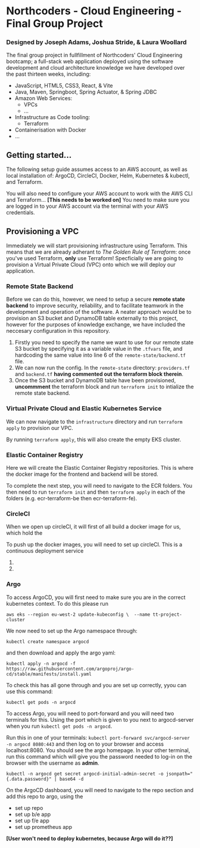 # Northcoders - Cloud Engineering - Final Group Project

### Designed by Joseph Adams, Joshua Stride, & Laura Woollard

The final group project in fullfillment of Northcoders' Cloud Engineering bootcamp; a full-stack web application deployed using the software development and cloud architecture knowledge we have developed over the past thirteen weeks, including:
- JavaScript, HTML5, CSS3, React, & Vite
- Java, Maven, Springboot, Spring Actuator, & Spring JDBC
- Amazon Web Services:
  - VPCs
  - ...
- Infrastructure as Code tooling:
  - Terraform
- Containerisation with Docker
- ...

## Getting started...

The following setup guide assumes access to an AWS account, as well as local installation  of: ArgoCD, CircleCI, Docker, Helm, Kubernetes & kubectl, and Terraform.

You will also need to configure your AWS account to work with the AWS CLI and Terraform... **[This needs to be worked on]** 
You need to make sure you are logged in to your AWS account via the terminal with your AWS credentials.

## Provisioning a VPC

Immediately we will start provisioning infrastructure using Terraform. This means that we are already adherant to _The Golden Rule of Terraform_: once you've used Terraform, **only** use Terraform! Specficially we are going to provision a Virtual Private Cloud (VPC) onto which we will deploy our application.

### Remote State Backend

Before we can do this, however, we need to setup a secure **remote state backend** to improve security, reliability, and to facilitate teamwork in the development and operation of the software. A neater approach would be to provision an S3 bucket and DynamoDB table externally to this project, however for the purposes of knowledge exchange, we have included the neccesary configuration in this repository.

1) Firstly you need to specify the name we want to use for our remote state S3 bucket by specifying it as a variable value in the `.tfvars` file, and hardcoding the same value into line 6 of the `remote-state/backend.tf` file.
2) We can now run the config. In the `remote-state` directory: `providers.tf` and `backend.tf` **having commented out the terraform block therein**.
3) Once the S3 bucket and DynamoDB table have been provisioned, **uncommment** the terraform block and run `terraform init` to intialize the remote state backend.

### Virtual Private Cloud and Elastic Kubernetes Service

We can now navigate to the `infrastructure` directory and run `terraform apply` to provision our VPC. 

By running `terraform apply`, this will also create the empty EKS cluster.

### Elastic Container Registry

Here we will create the Elastic Container Registry repositories. This is where the docker image for the frontend and backend will be stored.

To complete the next step, you will need to navigate to the ECR folders. You then need to run `terraform init` and then `terraform apply` in each of the folders (e.g. ecr-terraform-be then ecr-terraform-fe).

### CircleCI

When we open up circleCI, it will first of all build a docker image for us, which hold the

To push up the docker images, you will need to set up circleCI. This is a continuous deployment service


1) 
2)

### Argo 

To access ArgoCD, you will first need to make sure you are in the correct kubernetes context. To do this please run 

`aws eks --region eu-west-2 update-kubeconfig \ 
    --name tt-project-cluster`

We now need to set up the Argo namespace through:

`kubectl create namespace argocd` 

and then download and apply the argo yaml:

`kubectl apply -n argocd -f https://raw.githubusercontent.com/argoproj/argo-cd/stable/manifests/install.yaml` 

To check this has all gone through and you are set up correctly, yyou can use this command:

`kubectl get pods -n argocd`

To access Argo, you will need to port-forward and you will need two terminals for this.
Using the port which is given to you next to argocd-server when you run `kubectl get pods -n argocd`.

Run this in one of your terminals:
`kubectl port-forward svc/argocd-server -n argocd 8080:443` and then log on to your browser and access localhost:8080. You should see the argo homepage.  In your other terminal, run this command which will give you the password needed to log-in on the browser with the username as **admin**. 

`kubectl -n argocd get secret argocd-initial-admin-secret -o jsonpath="{.data.password}" | base64 -d`

On the ArgoCD dashboard, you will need to navigate to the repo section and add this repo to argo, using the 

- set up repo
- set up b/e app
- set up f/e app
- set up prometheus app



**[User won't need to deploy kubernetes, because Argo will do it??]** 
